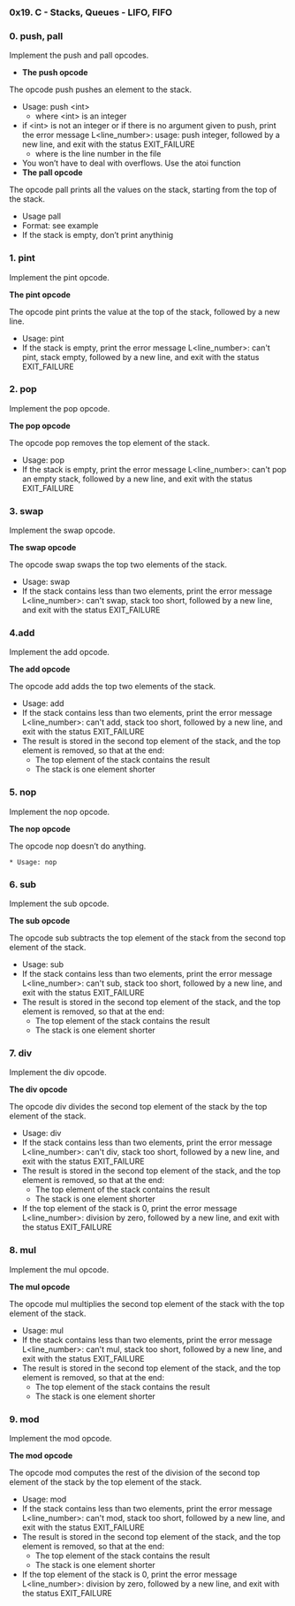 ### 0x19. C - Stacks, Queues - LIFO, FIFO

### 0. push, pall
Implement the push and pall opcodes.

* **The push opcode**

The opcode push pushes an element to the stack.

* Usage: push \<int\>
    * where \<int\> is an integer
* if \<int\> is not an integer or if there is no argument given to push, print the error message L\<line_number\>: usage: push integer, followed by a new line, and exit with the status EXIT_FAILURE
    * where is the line number in the file
* You won’t have to deal with overflows. Use the atoi function
* **The pall opcode**

The opcode pall prints all the values on the stack, starting from the top of the stack.

* Usage pall
* Format: see example
* If the stack is empty, don’t print anythinig

### 1. pint
Implement the pint opcode.

**The pint opcode**

The opcode pint prints the value at the top of the stack, followed by a new line.

* Usage: pint
* If the stack is empty, print the error message L\<line_number\>: can't pint, stack empty, followed by a new line, and exit with the status EXIT_FAILURE

### 2. pop
Implement the pop opcode.

**The pop opcode**

The opcode pop removes the top element of the stack.

* Usage: pop
* If the stack is empty, print the error message L\<line_number\>: can't pop an empty stack, followed by a new line, and exit with the status EXIT_FAILURE

### 3. swap
Implement the swap opcode.

**The swap opcode**

The opcode swap swaps the top two elements of the stack.

* Usage: swap
* If the stack contains less than two elements, print the error message L\<line_number\>: can't swap, stack too short, followed by a new line, and exit with the status EXIT_FAILURE

### 4.add
Implement the add opcode.

**The add opcode**

The opcode add adds the top two elements of the stack.

* Usage: add
* If the stack contains less than two elements, print the error message L\<line_number\>: can't add, stack too short, followed by a new line, and exit with the status EXIT_FAILURE
* The result is stored in the second top element of the stack, and the top element is removed, so that at the end:
    * The top element of the stack contains the result
    * The stack is one element shorter

### 5. nop
Implement the nop opcode.

**The nop opcode**

The opcode nop doesn’t do anything.

    * Usage: nop

### 6. sub
Implement the sub opcode.

**The sub opcode**

The opcode sub subtracts the top element of the stack from the second top element of the stack.

* Usage: sub
* If the stack contains less than two elements, print the error message L\<line_number\>: can't sub, stack too short, followed by a new line, and exit with the status EXIT_FAILURE
* The result is stored in the second top element of the stack, and the top element is removed, so that at the end:
    * The top element of the stack contains the result
    * The stack is one element shorter

### 7. div
Implement the div opcode.

**The div opcode**

The opcode div divides the second top element of the stack by the top element of the stack.

* Usage: div
* If the stack contains less than two elements, print the error message L\<line_number\>: can't div, stack too short, followed by a new line, and exit with the status EXIT_FAILURE
* The result is stored in the second top element of the stack, and the top element is removed, so that at the end:
    * The top element of the stack contains the result
    * The stack is one element shorter
* If the top element of the stack is 0, print the error message L\<line_number\>: division by zero, followed by a new line, and exit with the status EXIT_FAILURE

### 8. mul
Implement the mul opcode.

**The mul opcode**

The opcode mul multiplies the second top element of the stack with the top element of the stack.

* Usage: mul
* If the stack contains less than two elements, print the error message L\<line_number\>: can't mul, stack too short, followed by a new line, and exit with the status EXIT_FAILURE
* The result is stored in the second top element of the stack, and the top element is removed, so that at the end:
    * The top element of the stack contains the result
    * The stack is one element shorter

### 9. mod
Implement the mod opcode.

**The mod opcode**

The opcode mod computes the rest of the division of the second top element of the stack by the top element of the stack.

* Usage: mod
* If the stack contains less than two elements, print the error message L\<line_number\>: can't mod, stack too short, followed by a new line, and exit with the status EXIT_FAILURE
* The result is stored in the second top element of the stack, and the top element is removed, so that at the end:
    * The top element of the stack contains the result
    * The stack is one element shorter
* If the top element of the stack is 0, print the error message L\<line_number\>: division by zero, followed by a new line, and exit with the status EXIT_FAILURE
